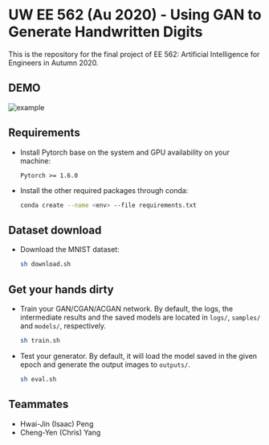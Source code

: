# UW EE 562 (Au 2020) - Using GAN to Generate Handwritten Digits

This is the repository for the final project of EE 562: Artificial Intelligence for Engineers in Autumn 2020.

## DEMO

![example](https://github.com/andgitisaac/MNIST_GAN/blob/master/samples/output_ACGAN.gif)

## Requirements

- Install Pytorch base on the system and GPU availability on your machine:
    ```
    Pytorch >= 1.6.0
    ```

- Install the other required packages through conda:
    ```bash
    conda create --name <env> --file requirements.txt
    ```

## Dataset download
- Download the MNIST dataset:
    ```bash
    sh download.sh
    ```

## Get your hands dirty
- Train your GAN/CGAN/ACGAN network. By default, the logs, the intermediate results and the saved models are located in `logs/`, `samples/` and `models/`, respectively.
    ```bash
    sh train.sh
    ```

- Test your generator. By default, it will load the model saved in the given epoch and generate the output images to `outputs/`.
    ```bash
    sh eval.sh
    ```

## Teammates

- Hwai-Jin (Isaac) Peng
- Cheng-Yen (Chris) Yang
